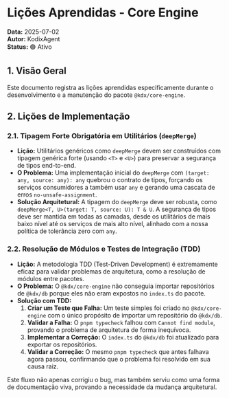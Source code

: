 # Lições Aprendidas - Core Engine

**Data:** 2025-07-02  
**Autor:** KodixAgent  
**Status:** 🟢 Ativo

## 1. Visão Geral

Este documento registra as lições aprendidas especificamente durante o desenvolvimento e a manutenção do pacote `@kdx/core-engine`.

## 2. Lições de Implementação

### 2.1. Tipagem Forte Obrigatória em Utilitários (`deepMerge`)

- **Lição:** Utilitários genéricos como `deepMerge` devem ser construídos com tipagem genérica forte (usando `<T>` e `<U>`) para preservar a segurança de tipos end-to-end.
- **O Problema:** Uma implementação inicial do `deepMerge` com `(target: any, source: any): any` quebrou o contrato de tipos, forçando os serviços consumidores a também usar `any` e gerando uma cascata de erros `no-unsafe-assignment`.
- **Solução Arquitetural:** A tipagem do `deepMerge` deve ser robusta, como `deepMerge<T, U>(target: T, source: U): T & U`. A segurança de tipos deve ser mantida em todas as camadas, desde os utilitários de mais baixo nível até os serviços de mais alto nível, alinhado com a nossa política de tolerância zero com `any`.

### 2.2. Resolução de Módulos e Testes de Integração (TDD)

- **Lição:** A metodologia TDD (Test-Driven Development) é extremamente eficaz para validar problemas de arquitetura, como a resolução de módulos entre pacotes.
- **O Problema:** O `@kdx/core-engine` não conseguia importar repositórios de `@kdx/db` porque eles não eram expostos no `index.ts` do pacote.
- **Solução com TDD:**
  1.  **Criar um Teste que Falha:** Um teste simples foi criado no `@kdx/core-engine` com o único propósito de importar um repositório do `@kdx/db`.
  2.  **Validar a Falha:** O `pnpm typecheck` falhou com `Cannot find module`, provando o problema de arquitetura de forma inequívoca.
  3.  **Implementar a Correção:** O `index.ts` do `@kdx/db` foi atualizado para exportar os repositórios.
  4.  **Validar a Correção:** O mesmo `pnpm typecheck` que antes falhava agora passou, confirmando que o problema foi resolvido em sua causa raiz.

Este fluxo não apenas corrigiu o bug, mas também serviu como uma forma de documentação viva, provando a necessidade da mudança arquitetural.
